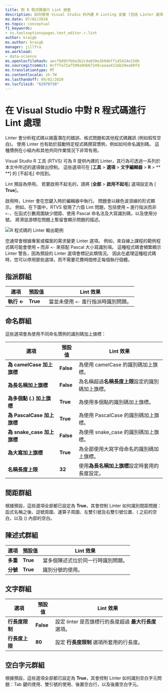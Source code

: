 ```yaml
---
title: 對 R 程式碼進行 Lint 檢查
description: 如何使用 Visual Studio 的內建 R Linting 支援 (包括 Linter 選項)。
ms.date: 07/02/2018
ms.topic: conceptual
f1_keywords:
- vs.toolsoptionspages.text_editor.r.lint
author: kraigb
ms.author: kraigb
manager: jillfra
ms.workload:
- data-science
ms.openlocfilehash: aecf9d95fb8a3b2cda659e2694bff145424e150b
ms.sourcegitcommit: 6cfffa72af599a9d667249caaaa411bb28ea69fd
ms.translationtype: MT
ms.contentlocale: zh-TW
ms.lasthandoff: 09/02/2020
ms.locfileid: "62970730"
---
```

# <a name="lint-r-code-in-visual-studio"></a>在 Visual Studio 中對 R 程式碼進行 Lint 處理

Linter 會分析程式碼以揭露潛在的錯誤、格式問題和其他程式碼雜訊 (例如假性空白)。 使用 Linter 也有助於鼓勵特定程式碼撰寫慣例，例如如何命名識別碼。 這種慣例在小組內和其他共同作業情況下非常有用。

Visual Studio R 工具 (RTVS) 可為 R 提供內建的 Linter，其行為可透過一系列於本文中所述的選項做出控制。 這些選項可在 [**工具**  >  **選項**  >  **文字編輯器**  >  **R**  >  ** **] 的 [不起毛] 中找到。

Lint 預設為停用。 若要啟用不起毛的，請將 [**全部**  >  **啟用不起毛**] 選項設定為 [ **True**]。

啟用時，Linter 會在您鍵入時於編輯器中執行。 問題會以綠色波浪線的形式顯示。 例如，在下圖中，RTVS 發現了六個 Lint 問題，包括使用 `=` 進行指派而非 `<-`、在函式引數周圍缺少間距、使用 Pascal 命名法及大寫識別碼，以及使用分號。 將滑鼠游標在問題上暫留會顯示問題的描述。

![R 程式碼的 Linter 輸出範例](media/linting-01.png)

您通常會根據專案或檔案的需求變更 Linter 選項。 例如，來自線上課程的範例程式碼可能會使用 `=` 而非 `<-` 來搭配 Pascal 大小寫識別項。 這種程式碼會頻繁顯示 Linter 警告，因為預設的 Linter 選項會標記此類情況。 因此在處理這種程式碼時，您可以停用那些選項，而不需要花費時間修正每個執行個體。

## <a name="assignment-group"></a>指派群組

| 選項 | 預設值 | Lint 效果 |
| --- | --- | --- |
| **執行 \<-** | **True** | 當並未使用 `<-` 進行指派時識別問題。 |

## <a name="naming-group"></a>命名群組

這些選項會為使用不同命名慣例的識別碼加上旗標：

| 選項 | 預設值 | Lint 效果 |
| --- | --- | --- |
| **為 camelCase 加上旗標** | **False** | 為使用 camelCase 的識別碼加上旗標。 |
| **為長名稱加上旗標** | **False** | 為名稱超過**名稱長度上限**設定的識別碼加上旗標。 |
| **為多個點 (.) 加上旗標** | **True** | 為使用多個點的識別碼加上旗標。 |
| **為 PascalCase 加上旗標** | **True** | 為使用 PascalCase 的識別碼加上旗標。 |
| **為 snake_case 加上旗標** | **False** | 為使用 snake_case 的識別碼加上旗標。 |
| **為大寫加上旗標** | **True** | 為全部使用大寫字母命名的識別碼加上旗標。 |
| **名稱長度上限** | **32** | 使用**為長名稱加上旗標**設定時套用的長度設定。 |

## <a name="spacing-group"></a>間距群組

根據預設，這些選項全部都已設定為 **True**，其會控制 Linter 如何識別間距問題：函式名稱之後、逗號周圍、運算子周圍、左雙引號及右雙引號位置、( 之前的空白，以及 () 內部的空白。

## <a name="statements-group"></a>陳述式群組

| 選項 | 預設值 | Lint 效果 |
| --- | --- | --- |
| **多重** | **True** | 當多個陳述式位於同一行時識別問題。 |
| **分號** | **True** | 識別分號的使用。 |

## <a name="text-group"></a>文字群組

| 選項 | 預設值 | Lint 效果 |
| --- | --- | --- |
| **行長度限制** | **False** | 設定 linter 是否旗標行的長度超過 **最大行長度** 選項。 |
| **行長度上限** | **80** | 設定 **行長度限制** 選項所套用的行長度。 |

## <a name="whitespace-group"></a>空白字元群組

根據預設，這些選項全部都已設定為 **True**，其會控制 Linter 如何識別空白字元問題：Tab 鍵的使用、雙引號的使用、後置空白行，以及後置空白字元。